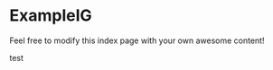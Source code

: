 # ExampleIG

Feel free to modify this index page with your own awesome content!

<requirement key="REQ-33366CJZ" title="test" version="1">
    test
</requirement>

